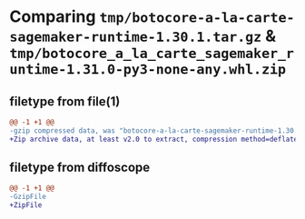 # Comparing `tmp/botocore-a-la-carte-sagemaker-runtime-1.30.1.tar.gz` & `tmp/botocore_a_la_carte_sagemaker_runtime-1.31.0-py3-none-any.whl.zip`

## filetype from file(1)

```diff
@@ -1 +1 @@
-gzip compressed data, was "botocore-a-la-carte-sagemaker-runtime-1.30.1.tar", last modified: Thu Jul  6 01:45:31 2023, max compression
+Zip archive data, at least v2.0 to extract, compression method=deflate
```

## filetype from diffoscope

```diff
@@ -1 +1 @@
-GzipFile
+ZipFile
```

